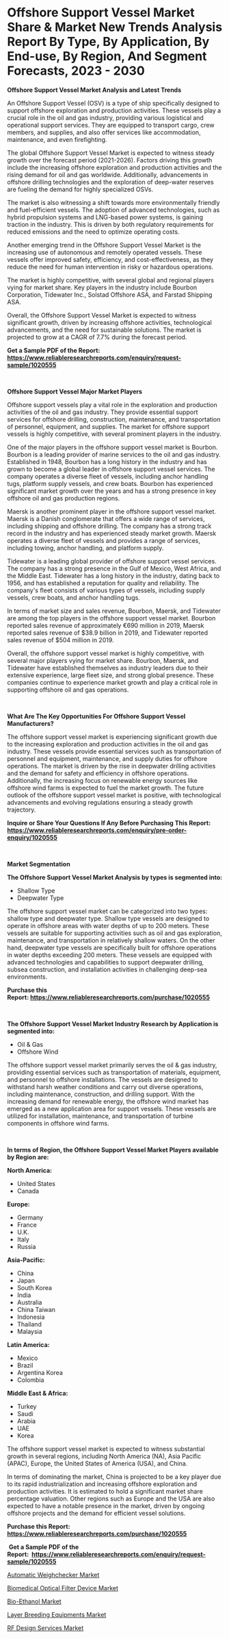 <p><h1>Offshore Support Vessel Market Share & Market New Trends Analysis Report By Type, By Application, By End-use, By Region, And Segment Forecasts, 2023 - 2030</h1></p><p><strong>Offshore Support Vessel Market Analysis and Latest Trends</strong></p>
<p><p>An Offshore Support Vessel (OSV) is a type of ship specifically designed to support offshore exploration and production activities. These vessels play a crucial role in the oil and gas industry, providing various logistical and operational support services. They are equipped to transport cargo, crew members, and supplies, and also offer services like accommodation, maintenance, and even firefighting.</p><p>The global Offshore Support Vessel Market is expected to witness steady growth over the forecast period (2021-2026). Factors driving this growth include the increasing offshore exploration and production activities and the rising demand for oil and gas worldwide. Additionally, advancements in offshore drilling technologies and the exploration of deep-water reserves are fueling the demand for highly specialized OSVs.</p><p>The market is also witnessing a shift towards more environmentally friendly and fuel-efficient vessels. The adoption of advanced technologies, such as hybrid propulsion systems and LNG-based power systems, is gaining traction in the industry. This is driven by both regulatory requirements for reduced emissions and the need to optimize operating costs.</p><p>Another emerging trend in the Offshore Support Vessel Market is the increasing use of autonomous and remotely operated vessels. These vessels offer improved safety, efficiency, and cost-effectiveness, as they reduce the need for human intervention in risky or hazardous operations.</p><p>The market is highly competitive, with several global and regional players vying for market share. Key players in the industry include Bourbon Corporation, Tidewater Inc., Solstad Offshore ASA, and Farstad Shipping ASA.</p><p>Overall, the Offshore Support Vessel Market is expected to witness significant growth, driven by increasing offshore activities, technological advancements, and the need for sustainable solutions. The market is projected to grow at a CAGR of 7.7% during the forecast period.</p></p>
<p><strong>Get a Sample PDF of the Report:&nbsp; <a href="https://www.reliableresearchreports.com/enquiry/request-sample/1020555">https://www.reliableresearchreports.com/enquiry/request-sample/1020555</a></strong></p>
<p>&nbsp;</p>
<p><strong>Offshore Support Vessel Major Market Players</strong></p>
<p><p>Offshore support vessels play a vital role in the exploration and production activities of the oil and gas industry. They provide essential support services for offshore drilling, construction, maintenance, and transportation of personnel, equipment, and supplies. The market for offshore support vessels is highly competitive, with several prominent players in the industry.</p><p>One of the major players in the offshore support vessel market is Bourbon. Bourbon is a leading provider of marine services to the oil and gas industry. Established in 1948, Bourbon has a long history in the industry and has grown to become a global leader in offshore support vessel services. The company operates a diverse fleet of vessels, including anchor handling tugs, platform supply vessels, and crew boats. Bourbon has experienced significant market growth over the years and has a strong presence in key offshore oil and gas production regions.</p><p>Maersk is another prominent player in the offshore support vessel market. Maersk is a Danish conglomerate that offers a wide range of services, including shipping and offshore drilling. The company has a strong track record in the industry and has experienced steady market growth. Maersk operates a diverse fleet of vessels and provides a range of services, including towing, anchor handling, and platform supply.</p><p>Tidewater is a leading global provider of offshore support vessel services. The company has a strong presence in the Gulf of Mexico, West Africa, and the Middle East. Tidewater has a long history in the industry, dating back to 1956, and has established a reputation for quality and reliability. The company's fleet consists of various types of vessels, including supply vessels, crew boats, and anchor handling tugs.</p><p>In terms of market size and sales revenue, Bourbon, Maersk, and Tidewater are among the top players in the offshore support vessel market. Bourbon reported sales revenue of approximately €690 million in 2019, Maersk reported sales revenue of $38.9 billion in 2019, and Tidewater reported sales revenue of $504 million in 2019.</p><p>Overall, the offshore support vessel market is highly competitive, with several major players vying for market share. Bourbon, Maersk, and Tidewater have established themselves as industry leaders due to their extensive experience, large fleet size, and strong global presence. These companies continue to experience market growth and play a critical role in supporting offshore oil and gas operations.</p></p>
<p>&nbsp;</p>
<p><strong>What Are The Key Opportunities For Offshore Support Vessel Manufacturers?</strong></p>
<p><p>The offshore support vessel market is experiencing significant growth due to the increasing exploration and production activities in the oil and gas industry. These vessels provide essential services such as transportation of personnel and equipment, maintenance, and supply duties for offshore operations. The market is driven by the rise in deepwater drilling activities and the demand for safety and efficiency in offshore operations. Additionally, the increasing focus on renewable energy sources like offshore wind farms is expected to fuel the market growth. The future outlook of the offshore support vessel market is positive, with technological advancements and evolving regulations ensuring a steady growth trajectory.</p></p>
<p><strong>Inquire or Share Your Questions If Any Before Purchasing This Report: <a href="https://www.reliableresearchreports.com/enquiry/pre-order-enquiry/1020555">https://www.reliableresearchreports.com/enquiry/pre-order-enquiry/1020555</a></strong></p>
<p>&nbsp;</p>
<p><strong>Market Segmentation</strong></p>
<p><strong>The Offshore Support Vessel Market Analysis by types is segmented into:</strong></p>
<p><ul><li>Shallow Type</li><li>Deepwater Type</li></ul></p>
<p><p>The offshore support vessel market can be categorized into two types: shallow type and deepwater type. Shallow type vessels are designed to operate in offshore areas with water depths of up to 200 meters. These vessels are suitable for supporting activities such as oil and gas exploration, maintenance, and transportation in relatively shallow waters. On the other hand, deepwater type vessels are specifically built for offshore operations in water depths exceeding 200 meters. These vessels are equipped with advanced technologies and capabilities to support deepwater drilling, subsea construction, and installation activities in challenging deep-sea environments.</p></p>
<p><strong>Purchase this Report:&nbsp;<a href="https://www.reliableresearchreports.com/purchase/1020555">https://www.reliableresearchreports.com/purchase/1020555</a></strong></p>
<p>&nbsp;</p>
<p><strong>The Offshore Support Vessel Market Industry Research by Application is segmented into:</strong></p>
<p><ul><li>Oil & Gas</li><li>Offshore Wind</li></ul></p>
<p><p>The offshore support vessel market primarily serves the oil & gas industry, providing essential services such as transportation of materials, equipment, and personnel to offshore installations. The vessels are designed to withstand harsh weather conditions and carry out diverse operations, including maintenance, construction, and drilling support. With the increasing demand for renewable energy, the offshore wind market has emerged as a new application area for support vessels. These vessels are utilized for installation, maintenance, and transportation of turbine components in offshore wind farms.</p></p>
<p>&nbsp;</p>
<p><strong>In terms of Region, the Offshore Support Vessel Market Players available by Region are:</strong></p>
<p>
    <p> <strong> North America: </strong>
        <ul>
            <li>United States</li>
            <li>Canada</li>
        </ul>
        </p> 
    <p> <strong> Europe: </strong>
        <ul>
            <li>Germany</li>
            <li>France</li>
            <li>U.K.</li>
            <li>Italy</li>
            <li>Russia</li>
        </ul>
        </p> 
    <p> <strong> Asia-Pacific: </strong>
        <ul>
            <li>China</li>
            <li>Japan</li>
            <li>South Korea</li>
            <li>India</li>
            <li>Australia</li>
            <li>China Taiwan</li>
            <li>Indonesia</li>
            <li>Thailand</li>
            <li>Malaysia</li>
        </ul>
        </p> 
    <p> <strong> Latin America: </strong>
        <ul>
            <li>Mexico</li>
            <li>Brazil</li>
            <li>Argentina Korea</li>
            <li>Colombia</li>
        </ul>
        </p> 
    <p> <strong> Middle East & Africa: </strong>
        <ul>
            <li>Turkey</li>
            <li>Saudi</li>
            <li>Arabia</li>
            <li>UAE</li>
            <li>Korea</li>
        </ul>
    </p>
    </p>
<p><p>The offshore support vessel market is expected to witness substantial growth in several regions, including North America (NA), Asia Pacific (APAC), Europe, the United States of America (USA), and China. </p><p>In terms of dominating the market, China is projected to be a key player due to its rapid industrialization and increasing offshore exploration and production activities. It is estimated to hold a significant market share percentage valuation. Other regions such as Europe and the USA are also expected to have a notable presence in the market, driven by ongoing offshore projects and the demand for efficient vessel solutions.</p></p>
<p><strong>Purchase this Report: <a href="https://www.reliableresearchreports.com/purchase/1020555">https://www.reliableresearchreports.com/purchase/1020555</a></strong></p>
<p>&nbsp;<strong>Get a Sample PDF of the Report:&nbsp;&nbsp;<a href="https://www.reliableresearchreports.com/enquiry/request-sample/1020555">https://www.reliableresearchreports.com/enquiry/request-sample/1020555</a></strong></p>
<p><strong></strong></p>
<p><p><a href="https://github.com/rexevange/Market-Research-Report-List-1/blob/main/automatic-weighchecker-market.md">Automatic Weighchecker Market</a></p><p><a href="https://www.reportprime.com/biomedical-optical-filter-device-r10415">Biomedical Optical Filter Device Market</a></p><p><a href="https://issuu.com/reportprime-2/docs/bio-ethanol-market-size-2030.pptx?fr=xKAE9_zU1NQ">Bio-Ethanol Market</a></p><p><a href="https://issuu.com/reportprime-2/docs/layer-breeding-equipments-market-size-2030.pptx?fr=xKAE9_zU1NQ">Layer Breeding Equipments Market</a></p><p><a href="https://www.linkedin.com/pulse/rf-design-services-market-size-growth-forecast-from-2023-1q6yc/">RF Design Services Market</a></p></p>